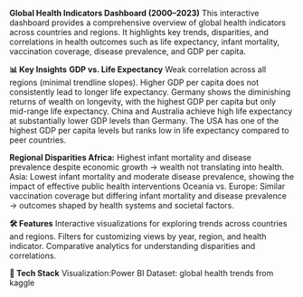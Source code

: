 **Global Health Indicators Dashboard (2000–2023)**
This interactive dashboard provides a comprehensive overview of global health indicators across countries and regions. 
It highlights key trends, disparities, and correlations in health outcomes such as life expectancy, infant mortality, vaccination coverage, disease prevalence, and GDP per capita.

**📊 Key Insights**
**GDP vs. Life Expectancy** Weak correlation across all regions (minimal trendline slopes). 
Higher GDP per capita does not consistently lead to longer life expectancy. 
Germany shows the diminishing returns of wealth on longevity, with the highest GDP per capita but only mid-range life expectancy. 
China and Australia achieve high life expectancy at substantially lower GDP levels than Germany. 
The USA has one of the highest GDP per capita levels but ranks low in life expectancy compared to peer countries.

**Regional Disparities Africa:** Highest infant mortality and disease prevalence despite economic growth → wealth not translating into health. 
Asia: Lowest infant mortality and moderate disease prevalence, showing the impact of effective public health interventions
Oceania vs. Europe: Similar vaccination coverage but differing infant mortality and disease prevalence → outcomes shaped by health systems and societal factors.

**🛠 Features**
Interactive visualizations for exploring trends across countries and regions. 
Filters for customizing views by year, region, and health indicator. 
Comparative analytics for understanding disparities and correlations.

**🚀 Tech Stack**
Visualization:Power BI
Dataset: global health trends from kaggle
